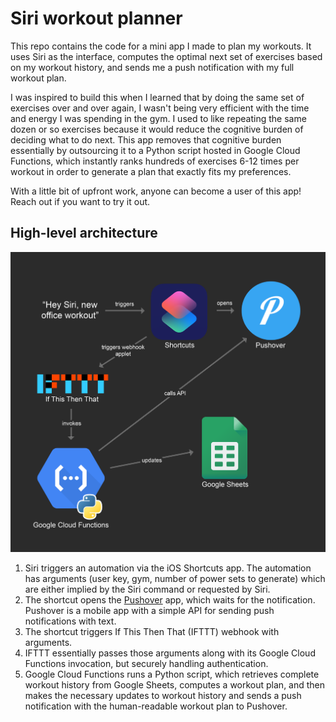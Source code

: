 # Siri workout planner

This repo contains the code for a mini app I made to plan my workouts. It uses Siri as the interface, computes the optimal next set of exercises based on my workout history, and sends me a push notification with my full workout plan.

I was inspired to build this when I learned that by doing the same set of exercises over and over again, I wasn't being very efficient with the time and energy I was spending in the gym. I used to like repeating the same dozen or so exercises because it would reduce the cognitive burden of deciding what to do next. This app removes that cognitive burden essentially by outsourcing it to a Python script hosted in Google Cloud Functions, which instantly ranks hundreds of exercises 6-12 times per workout in order to generate a plan that exactly fits my preferences.

With a little bit of upfront work, anyone can become a user of this app! Reach out if you want to try it out.

## High-level architecture

![High-level architecture](https://github.com/AitanG/siri-workout-planner/blob/master/architecture.png?raw=true)

1. Siri triggers an automation via the iOS Shortcuts app. The automation has arguments (user key, gym, number of power sets to generate) which are either implied by the Siri command or requested by Siri.
1. The shortcut opens the [Pushover](https://pushover.net/) app, which waits for the notification. Pushover is a mobile app with a simple API for sending push notifications with text.
1. The shortcut triggers If This Then That (IFTTT) webhook with arguments.
1. IFTTT essentially passes those arguments along with its Google Cloud Functions invocation, but securely handling authentication.
1. Google Cloud Functions runs a Python script, which retrieves complete workout history from Google Sheets, computes a workout plan, and then makes the necessary updates to workout history and sends a push notification with the human-readable workout plan to Pushover.
